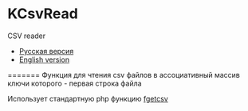 KCsvRead
========

CSV reader

* [Pусская версия](README.md)
* [English version](README.en.md)

=======
Функция для чтения csv файлов в ассоциативный массив ключи которого - первая строка файла

Использует стандартную php функцию [fgetcsv](http://www.php.net/manual/ru/function.fgetcsv.php)
